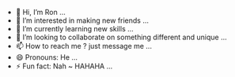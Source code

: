 - 👋 Hi, I’m Ron ...  
- 👀 I’m interested in making new friends ...  
- 🌱 I’m currently learning new skills ... 
- 💞️ I’m looking to collaborate on something different and unique ...  
- 📫 How to reach me ? just message me ...  
- 😄 Pronouns: He ...  
- ⚡ Fun fact: Nah ~ HAHAHA ...

<!---
NRon123/NRon123 is a ✨ special ✨ repository because its `README.md` (this file) appears on your GitHub profile.
You can click the Preview link to take a look at your changes.
--->
